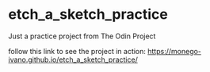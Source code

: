 # etch_a_sketch_practice
Just a practice project from The Odin Project


follow this link to see the project in action: https://monego-ivano.github.io/etch_a_sketch_practice/
